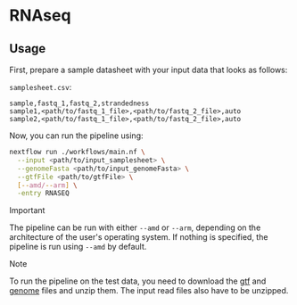 # RNAseq

## Usage

First, prepare a sample datasheet with your input data that looks as follows:

`samplesheet.csv`:

```csv
sample,fastq_1,fastq_2,strandedness
sample1,<path/to/fastq_1_file>,<path/to/fastq_2_file>,auto
sample2,<path/to/fastq_1_file>,<path/to/fastq_2_file>,auto
```

Now, you can run the pipeline using:

```bash
nextflow run ./workflows/main.nf \
  --input <path/to/input_samplesheet> \
  --genomeFasta <path/to/input_genomeFasta> \
  --gtfFile <path/to/gtfFile> \
  [--amd/--arm] \
  -entry RNASEQ
```
> [!IMPORTANT]
> The pipeline can be run with either `--amd` or `--arm`, depending on the architecture of the user's operating system. If nothing is specified, the pipeline is run using `--amd` by default.

> [!NOTE]
> To run the pipeline on the test data, you need to download the [gtf](https://ftp.ncbi.nlm.nih.gov/genomes/all/GCF/000/001/635/GCF_000001635.27_GRCm39/GCF_000001635.27_GRCm39_genomic.gtf.gz) and [genome](https://ftp.ncbi.nlm.nih.gov/genomes/all/GCF/000/001/635/GCF_000001635.27_GRCm39/GCF_000001635.27_GRCm39_genomic.fna.gz) files and unzip them. 
> The input read files also have to be unzipped.

